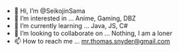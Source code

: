 - 👋 Hi, I’m @SeikojinSama
- 👀 I’m interested in ... Anime, Gaming, DBZ
- 🌱 I’m currently learning ... Java, JS, C#
- 💞️ I’m looking to collaborate on ... Nothing, I am a loner
- 📫 How to reach me ... mr.thomas.snyder@gmail.com

<!---
SeikojinSama/SeikojinSama is a ✨ special ✨ repository because its `README.md` (this file) appears on your GitHub profile.
You can click the Preview link to take a look at your changes.
--->

